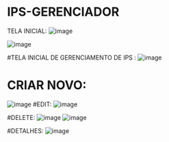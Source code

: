 # IPS-GERENCIADOR


TELA INICIAL:
![image](https://github.com/Joaovictoraparecido/IPS-GERENCIADOR/assets/115484907/6e5bd3bc-308a-47f7-af28-d134d4ba230f)

![image](https://github.com/Joaovictoraparecido/IPS-GERENCIADOR/assets/115484907/8fd73a6a-4c66-420d-a607-ec605dc5b118)


#TELA INICIAL DE GERENCIAMENTO DE IPS :
![image](https://github.com/Joaovictoraparecido/IPS-GERENCIADOR/assets/115484907/c266e106-5933-4677-acec-02c22f9c63ba)

# CRIAR NOVO:
![image](https://github.com/Joaovictoraparecido/IPS-GERENCIADOR/assets/115484907/b21af410-eb6e-4bbc-99c2-c50b47b05696)
#EDIT:
![image](https://github.com/Joaovictoraparecido/IPS-GERENCIADOR/assets/115484907/5a7b2505-3907-40d3-95f3-4319433998f2)

#DELETE: 
![image](https://github.com/Joaovictoraparecido/IPS-GERENCIADOR/assets/115484907/985d2315-d063-487f-8408-51bf8c8c7e51)
![image](https://github.com/Joaovictoraparecido/IPS-GERENCIADOR/assets/115484907/5c20a052-5f4c-4993-9b42-c8d8a7837ee4)

#DETALHES:
![image](https://github.com/Joaovictoraparecido/IPS-GERENCIADOR/assets/115484907/99dfba85-6d4d-479f-babb-4fb11b01441e)

